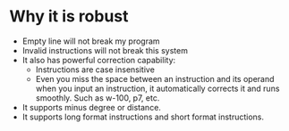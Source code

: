 # Why it is robust

- Empty line will not break my program
- Invalid instructions will not break this system
- It also has powerful correction capability:
    - Instructions are case insensitive
    - Even you miss the space between an instruction and its operand when you input an instruction, 
    it automatically corrects it and runs smoothly. Such as w-100, p7, etc.
- It supports minus degree or distance.
- It supports long format instructions and short format instructions.
 
    